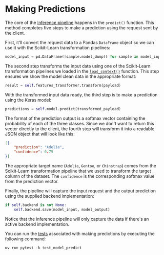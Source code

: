 # Making Predictions

The core of the [Inference pipeline](src/inference/model.py) happens in the `predict()` function. This method completes five steps to make a prediction using the request sent by the client.

First, it'll convert the request data to a Pandas `DataFrame` object so we can use it with the Scikit-Learn transformation pipelines:

```python
model_input = pd.DataFrame([sample.model_dump() for sample in model_input])
```

The second step transforms the input data using one of the Scikit-Learn transformation pipelines we loaded in the [`load_context()`](.guide/inference-pipeline/loading-artifacts.md) function. This step ensures we show the model clean data in the appropriate format:

```python
result = self.features_transformer.transform(payload)
```

With the transformed input data ready, the third step is to make a prediction using the Keras model:

```python
predictions = self.model.predict(transformed_payload)
```

The format of the prediction output is a softmax vector containing the probability of each of the three classes. Since we don't want to return this vector directly to the client, the fourth step will transform it into a readable JSON object that will look like this:

```json
[{
    "prediction": "Adelie",
    "confidence": 0.75
}]
```

The appropriate target name (`Adelie`, `Gentoo`, or `Chinstrap`) comes from the Scikit-Learn transformation pipeline that we used to transform the target column of the dataset. The `confidence` is the corresponding softmax value from the prediction vector.

Finally, the pipeline will capture the input request and the output prediction using the supplied backend implementation:

```python
if self.backend is not None:
    self.backend.save(model_input, model_output)
```

Notice that the inference pipeline will only capture the data if there's an active backend implementation. 

You can run the [tests](tests/inference/test_model_predict.py) associated with making predictions by executing the following command:

```shell
uv run pytest -k test_model_predict
```
